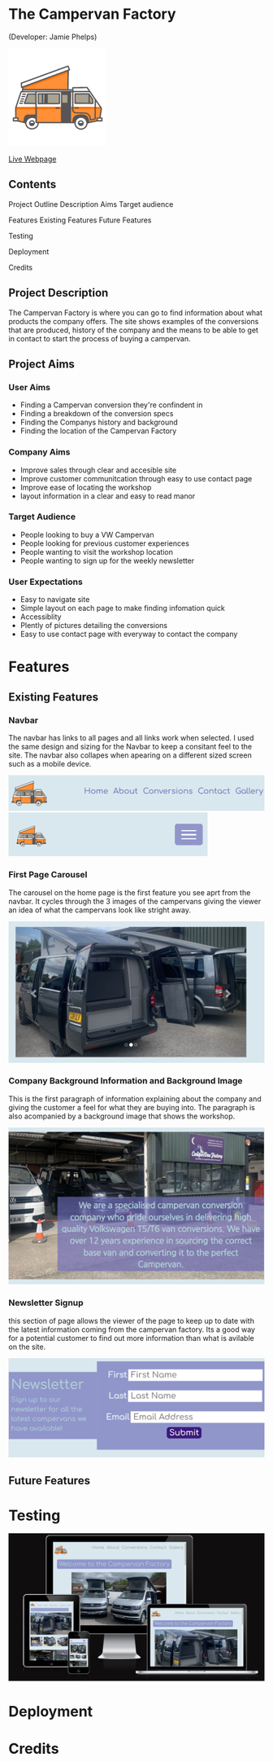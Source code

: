 # The Campervan Factory
(Developer: Jamie Phelps)

![company logo](./assets/icon/android-chrome-192x192.png)



[Live Webpage](https://thephelpster.github.io/CI_PP1_CF/)

## Contents
Project Outline
Description
Aims
Target audience

Features
Existing Features
Future Features

Testing

Deployment

Credits

## Project Description

The Campervan Factory is where you can go to find information about what products the company offers. The site shows examples of the conversions that are produced, history of the company and the means to be able to get in contact to start the process of buying a campervan.

## Project Aims

### User Aims
* Finding a Campervan conversion they're confindent in
* Finding a breakdown of the conversion specs
* Finding the Companys history and background
* Finding the location of the Campervan Factory

### Company Aims
* Improve sales through clear and accesible site
* Improve customer communitcation through easy to use contact page
* Improve ease of locating the workshop
* layout information in a clear and easy to read manor

### Target Audience
* People looking to buy a VW Campervan
* People looking for previous customer experiences
* People wanting to visit the workshop location
* People wanting to sign up for the weekly newsletter

### User Expectations
* Easy to navigate site
* Simple layout on each page to make finding infomation quick
* Accessiblity
* Plently of pictures detailing the conversions
* Easy to use contact page with everyway to contact the company

# Features
## Existing Features
### Navbar
The navbar has links to all pages and all links work when selected. I used the same design and sizing for the Navbar to keep a consitant feel to the site. The navbar also collapes when apearing on a different sized screen such as a mobile device.

![Navbar large](./assets/readme-images/navbar-large.png)
![Navbar Mobile](./assets/readme-images/navbar-mobile.png)

### First Page Carousel
The carousel on the home page is the first feature you see aprt from the navbar. It cycles through the 3 images of the campervans giving the viewer an idea of what the campervans look like stright away. 

![Home Page Carousel](./assets/readme-images/carousel-home-page.png)

### Company Background Information and Background Image
This is the first paragraph of information explaining about the company and giving the customer a feel for what they are buying into. The paragraph is also acompanied by a background image that shows the workshop.

![Background Info and Image](./assets/readme-images/general-company-information.png)

### Newsletter Signup
this section of page allows the viewer of the page to keep up to date with the latest information coming from the campervan factory. Its a good way for a potential customer to find out more information than what is avilable on the site.

![Newsletter](./assets/readme-images/newsletter-signup.png)

## Future Features

# Testing

![Mock Up Image](./assets/images/am-i-responsive.png)

# Deployment

# Credits